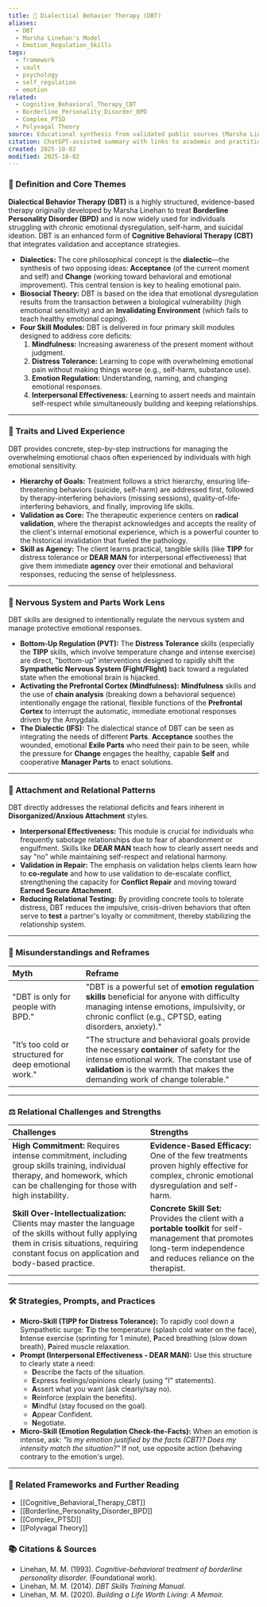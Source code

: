 ```yaml
---
title: 🔄 Dialectical Behavior Therapy (DBT)
aliases:
  - DBT
  - Marsha Linehan's Model
  - Emotion_Regulation_Skills
tags:
  - framework
  - vault
  - psychology
  - self_regulation
  - emotion
related:
  - Cognitive_Behavioral_Therapy_CBT
  - Borderline_Personality_Disorder_BPD
  - Complex_PTSD
  - Polyvagal Theory
source: Educational synthesis from validated public sources (Marsha Linehan's model)
citation: ChatGPT-assisted summary with links to academic and practitioner materials
created: 2025-10-02
modified: 2025-10-02
---
```


<!-- @format -->

### 🧩 Definition and Core Themes

**Dialectical Behavior Therapy (DBT)** is a highly structured, evidence-based therapy
originally developed by Marsha Linehan to treat **Borderline Personality Disorder
(BPD)** and is now widely used for individuals struggling with chronic emotional
dysregulation, self-harm, and suicidal ideation. DBT is an enhanced form of **Cognitive
Behavioral Therapy (CBT)** that integrates validation and acceptance strategies.

- **Dialectics:** The core philosophical concept is the **dialectic**—the synthesis of
  two opposing ideas: **Acceptance** (of the current moment and self) and **Change**
  (working toward behavioral and emotional improvement). This central tension is key to
  healing emotional pain.
- **Biosocial Theory:** DBT is based on the idea that emotional dysregulation results
  from the transaction between a biological vulnerability (high emotional sensitivity)
  and an **Invalidating Environment** (which fails to teach healthy emotional coping).
- **Four Skill Modules:** DBT is delivered in four primary skill modules designed to
  address core deficits:
  1. **Mindfulness:** Increasing awareness of the present moment without judgment.
  2. **Distress Tolerance:** Learning to cope with overwhelming emotional pain without
     making things worse (e.g., self-harm, substance use).
  3. **Emotion Regulation:** Understanding, naming, and changing emotional responses.
  4. **Interpersonal Effectiveness:** Learning to assert needs and maintain self-respect
     while simultaneously building and keeping relationships.

---

### 🌿 Traits and Lived Experience

DBT provides concrete, step-by-step instructions for managing the overwhelming emotional
chaos often experienced by individuals with high emotional sensitivity.

- **Hierarchy of Goals:** Treatment follows a strict hierarchy, ensuring
  life-threatening behaviors (suicide, self-harm) are addressed first, followed by
  therapy-interfering behaviors (missing sessions), quality-of-life-interfering
  behaviors, and finally, improving life skills.
- **Validation as Core:** The therapeutic experience centers on **radical validation**,
  where the therapist acknowledges and accepts the reality of the client's internal
  emotional experience, which is a powerful counter to the historical invalidation that
  fueled the pathology.
- **Skill as Agency:** The client learns practical, tangible skills (like **TIPP** for
  distress tolerance or **DEAR MAN** for interpersonal effectiveness) that give them
  immediate **agency** over their emotional and behavioral responses, reducing the sense
  of helplessness.

---

### 🧠 Nervous System and Parts Work Lens

DBT skills are designed to intentionally regulate the nervous system and manage
protective emotional responses.

- **Bottom-Up Regulation (PVT):** The **Distress Tolerance** skills (especially the
  **TIPP** skills, which involve temperature change and intense exercise) are direct,
  "bottom-up" interventions designed to rapidly shift the **Sympathetic Nervous System
  (Fight/Flight)** back toward a regulated state when the emotional brain is hijacked.
- **Activating the Prefrontal Cortex (Mindfulness):** **Mindfulness** skills and the use
  of **chain analysis** (breaking down a behavioral sequence) intentionally engage the
  rational, flexible functions of the **Prefrontal Cortex** to interrupt the automatic,
  immediate emotional responses driven by the Amygdala.
- **The Dialectic (IFS):** The dialectical stance of DBT can be seen as integrating the
  needs of different **Parts**. **Acceptance** soothes the wounded, emotional **Exile
  Parts** who need their pain to be seen, while the pressure for **Change** engages the
  healthy, capable **Self** and cooperative **Manager Parts** to enact solutions.

---

### 💞 Attachment and Relational Patterns

DBT directly addresses the relational deficits and fears inherent in
**Disorganized/Anxious Attachment** styles.

- **Interpersonal Effectiveness:** This module is crucial for individuals who frequently
  sabotage relationships due to fear of abandonment or engulfment. Skills like **DEAR
  MAN** teach how to clearly assert needs and say "no" while maintaining self-respect
  and relational harmony.
- **Validation in Repair:** The emphasis on validation helps clients learn how to
  **co-regulate** and how to use validation to de-escalate conflict, strengthening the
  capacity for **Conflict Repair** and moving toward **Earned Secure Attachment**.
- **Reducing Relational Testing:** By providing concrete tools to tolerate distress, DBT
  reduces the impulsive, crisis-driven behaviors that often serve to **test** a
  partner's loyalty or commitment, thereby stabilizing the relationship system.

---

### 🔄 Misunderstandings and Reframes

| Myth                                                   | Reframe                                                                                                                                                                                                                |
| :----------------------------------------------------- | :--------------------------------------------------------------------------------------------------------------------------------------------------------------------------------------------------------------------- |
| "DBT is only for people with BPD."                     | "DBT is a powerful set of **emotion regulation skills** beneficial for anyone with difficulty managing intense emotions, impulsivity, or chronic conflict (e.g., CPTSD, eating disorders, anxiety)."                   |
| "It’s too cold or structured for deep emotional work." | "The structure and behavioral goals provide the necessary **container** of safety for the intense emotional work. The constant use of **validation** is the warmth that makes the demanding work of change tolerable." |

---

### ⚖️ Relational Challenges and Strengths

| Challenges                                                                                                                                                                                           | Strengths                                                                                                                                                               |
| :--------------------------------------------------------------------------------------------------------------------------------------------------------------------------------------------------- | :---------------------------------------------------------------------------------------------------------------------------------------------------------------------- |
| **High Commitment:** Requires intense commitment, including group skills training, individual therapy, and homework, which can be challenging for those with high instability.                       | **Evidence-Based Efficacy:** One of the few treatments proven highly effective for complex, chronic emotional dysregulation and self-harm.                              |
| **Skill Over-Intellectualization:** Clients may master the language of the skills without fully applying them in crisis situations, requiring constant focus on application and body-based practice. | **Concrete Skill Set:** Provides the client with a **portable toolkit** for self-management that promotes long-term independence and reduces reliance on the therapist. |

---

### 🛠️ Strategies, Prompts, and Practices

- **Micro-Skill (TIPP for Distress Tolerance):** To rapidly cool down a Sympathetic
  surge: **T**ip the temperature (splash cold water on the face), **I**ntense exercise
  (sprinting for 1 minute), **P**aced breathing (slow down breath), **P**aired muscle
  relaxation.
- **Prompt (Interpersonal Effectiveness - DEAR MAN):** Use this structure to clearly
  state a need:
    - **D**escribe the facts of the situation.
    - **E**xpress feelings/opinions clearly (using "I" statements).
    - **A**ssert what you want (ask clearly/say no).
    - **R**einforce (explain the benefits).
    - **M**indful (stay focused on the goal).
    - **A**ppear Confident.
    - **N**egotiate.
- **Micro-Skill (Emotion Regulation Check-the-Facts):** When an emotion is intense, ask:
  _"Is my emotion justified by the facts (CBT)? Does my intensity match the situation?"_
  If not, use opposite action (behaving contrary to the emotion's urge).

---

### 🔗 Related Frameworks and Further Reading

- [[Cognitive_Behavioral_Therapy_CBT]]
- [[Borderline_Personality_Disorder_BPD]]
- [[Complex_PTSD]]
- [[Polyvagal Theory]]

### 📚 Citations & Sources

- Linehan, M. M. (1993). _Cognitive-behavioral treatment of borderline personality
  disorder._ (Foundational work).
- Linehan, M. M. (2014). _DBT Skills Training Manual._
- Linehan, M. M. (2020). _Building a Life Worth Living: A Memoir._
